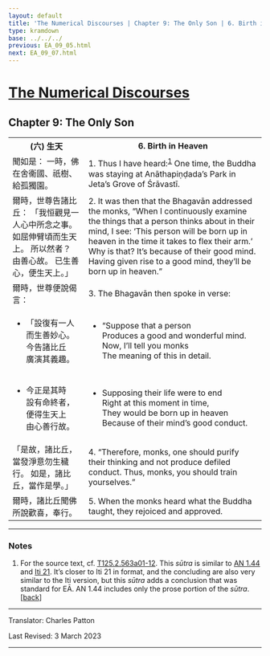 ```yaml
---
layout: default
title: 'The Numerical Discourses | Chapter 9: The Only Son | 6. Birth in Heaven'
type: kramdown
base: ../../../
previous: EA_09_05.html
next: EA_09_07.html
---
```


<h1><a href='../index.html'>The Numerical Discourses</a></h1>
<h2>Chapter 9: The Only Son</h2>

<table class="trans">
  <th class='ch'>(六) 生天</th>
  <th class='en'>6. Birth in Heaven</th>
  <tr>
    <td class='ch' title='T125.2.563a1'>聞如是： 一時，佛在舍衞國、祇樹、給孤獨園。</td>
    <td id='p1'>1. Thus I have heard:<sup id="ref1"><a href="#n1">1</a></sup> One time, the Buddha was staying at Anāthapiṇḍada’s Park in Jeta’s Grove of Śrāvastī.</td>
  </tr>
  <tr>
    <td class='ch' title='T125.2.563a2'>爾時，世尊告諸比丘： 「我恒觀見一人心中所念之事。 如屈伸臂頃而生天上。 所以然者？ 由善心故。 已生善心，便生天上。」</td>
    <td id='p2'>2. It was then that the Bhagavān addressed the monks, “When I continuously examine the things that a person thinks about in their mind, I see: ‘This person will be born up in heaven in the time it takes to flex their arm.’ Why is that? It’s because of their good mind. Having given rise to a good mind, they’ll be born up in heaven.”</td>
  </tr>
  <tr>
    <td class='ch' title='T125.2.563a4'>爾時，世尊便說偈言：</td>
    <td id='p3'>3. The Bhagavān then spoke in verse:</td>
  </tr>
<tr>
  <td title='T125.2.563a6'><ul class='verse'>
    <li class='ch'>「設復有一人<br/>
    而生善妙心。<br/>
    今告諸比丘<br/>
    廣演其義趣。</li>
  </ul></td>
  <td><ul class='verse'>
    <li>“Suppose that a person<br/>
    Produces a good and wonderful mind.<br/>
    Now, I’ll tell you monks<br/>
    The meaning of this in detail.</li>
  </ul></td>
</tr>
<tr>
  <td title='T125.2.563a8'><ul class='verse'>
    <li class='ch'>今正是其時<br/>
    設有命終者，<br/>
    便得生天上<br/>
    由心善行故。</li>
  </ul></td>
  <td><ul class='verse'>
    <li>Supposing their life were to end<br/>
    Right at this moment in time,<br/>
    They would be born up in heaven<br/>
    Because of their mind’s good conduct.</li>
  </ul></td>
</tr>
  <tr>
    <td class='ch' title='T125.2.563a10'>「是故，諸比丘，當發淨意勿生穢行。 如是，諸比丘，當作是學。」</td>
    <td id='p4'>4. “Therefore, monks, one should purify their thinking and not produce defiled conduct. Thus, monks, you should train yourselves.”</td>
  </tr>
  <tr>
    <td class='ch' title='T125.2.563a11'>爾時，諸比丘聞佛所說歡喜，奉行。</td>
    <td id='p5'>5. When the monks heard what the Buddha taught, they rejoiced and approved.</td>
  </tr>
</table>

<hr/>

<h3 id="notes">Notes</h3>

<ol class="notes-list">
<li id="n1"><p>For the source text, cf. <a href="https://cbetaonline.dila.edu.tw/zh/T02n0125_p0563a01" target="_blank">T125.2.563a01-12</a>. This <em>sūtra</em> is similar to <a href="https://www.suttacentral.net/an1.44" target="_target">AN 1.44</a> and <a href="https://www.suttacentral.net/iti21" target="_blank">Iti 21</a>. It’s closer to Iti 21 in format, and the concluding are also very similar to the Iti version, but this <em>sūtra</em> adds a conclusion that was standard for EĀ. AN 1.44 includes only the prose portion of the <em>sūtra</em>. [<a href="#ref1">back</a>]</p></li>
</ol>
<hr/>

<p class="translator">Translator: Charles Patton</p>
<p class='revised'>Last Revised: 3 March 2023</p>

<hr/>